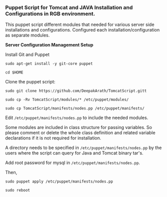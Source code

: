 ### Puppet Script for Tomcat and JAVA Installation and Configurations in RGB environment.

This puppet script different modules that needed for various server side installations and configurations. Configured each installation/configuration as separate modules.

**Server Configuration Management Setup**

Install Git and Puppet

`sudo apt-get install -y git-core puppet`

`cd $HOME` 

Clone the puppet script:

`sudo git clone https://github.com/DeepakArath/TomcatScript.gitt`

`sudo cp -Rv TomcatScript/modules/* /etc/puppet/modules/`

`sudo cp TomcatScript/manifests/nodes.pp /etc/puppet/manifests/`

Edit `/etc/puppet/manifests/nodes.pp` to include the needed modules.

Some modules are included in class structure for passing variables. So please 
comment or delete the whole class definition and related variable declarations if it is not required for installation.

A directory needs to be specified in `/etc/puppet/manifests/nodes.pp` by the users where the script can query for Java and Tomcat binary tar's.

Add root password for mysql in `/etc/puppet/manifests/nodes.pp`.

Then,

`sudo puppet apply /etc/puppet/manifests/nodes.pp`

`sudo reboot`